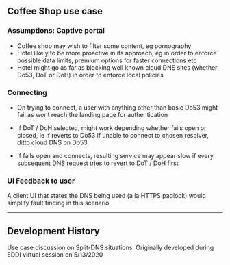 ## Coffee Shop use case

### Assumptions:   Captive portal
- Coffee shop may wish to filter some content, eg pornography
- Hotel likely to be more proactive in its approach, eg in order to enforce possible data limits, premium options for faster connections etc
- Hotel might go as far as blocking well known cloud DNS sites (whether Do53, DoT or DoH) in order to enforce local policies

### Connecting 
- On trying to connect, a user with anything other than basic Do53 might fail as wont reach the landing page for authentication
- If DoT / DoH selected, might work depending whether fails open or closed, ie if reverts to Do53 if unable to connect to chosen resolver, ditto cloud DNS on Do53. 
 
- If fails open and connects, resulting service may appear slow if every subsequent DNS request tries to revert to DoT / DoH first
 
### UI Feedback to user 
A client UI that states the DNS being used (a la HTTPS padlock) would simplify fault finding in this scenario
 
***
## Development History 
Use case discussion on Split-DNS situations.  Originally developed during EDDI virtual session on 5/13/2020
